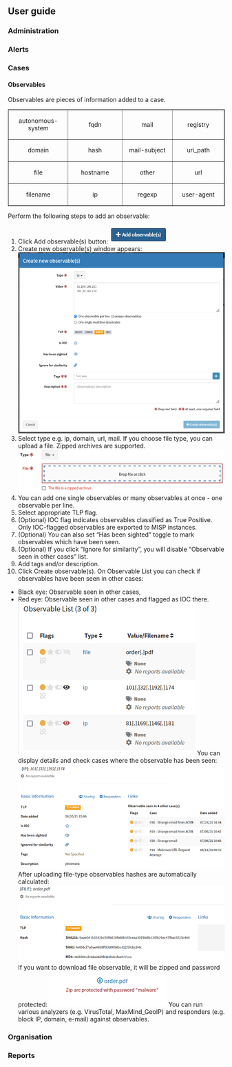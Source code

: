 ## User guide

### Administration

### Alerts

### Cases

#### Observables
Observables are pieces of information added to a case. 

<table style="border-color: #00000;" border="1">
<tbody>
<tr style="height: 33px;">
<td style="height: 33px; text-align: center;" width="154">
<p>autonomous-system</p>
</td>
<td style="height: 33px; text-align: center;" width="154">
<p>fqdn</p>
</td>
<td style="height: 33px; text-align: center;" width="154">
<p>mail</p>
</td>
<td style="height: 33px; text-align: center;" width="154">
<p>registry</p>
</td>
</tr>
<tr style="height: 33px;">
<td style="height: 33px; text-align: center;" width="154">
<p>domain</p>
</td>
<td style="height: 33px; text-align: center;" width="154">
<p>hash</p>
</td>
<td style="height: 33px; text-align: center;" width="154">
<p>mail-subject</p>
</td>
<td style="height: 33px; text-align: center;" width="154">
<p>uri_path</p>
</td>
</tr>
<tr style="height: 33px;">
<td style="height: 33px; text-align: center;" width="154">
<p>file</p>
</td>
<td style="height: 33px; text-align: center;" width="154">
<p>hostname</p>
</td>
<td style="height: 33px; text-align: center;" width="154">
<p>other</p>
</td>
<td style="height: 33px; text-align: center;" width="154">
<p>url</p>
</td>
</tr>
<tr style="height: 33.5px;">
<td style="height: 33.5px; text-align: center;" width="154">
<p>filename</p>
</td>
<td style="height: 33.5px; text-align: center;" width="154">
<p>ip</p>
</td>
<td style="height: 33.5px; text-align: center;" width="154">
<p>regexp</p>
</td>
<td style="height: 33.5px; text-align: center;" width="154">
<p>user-agent</p>
</td>
</tr>
</tbody>
</table>

Perform the following steps to add an observable:

1.	Click Add observable(s) button:
![](/media/05-0-0-add-ovservable.png)
2.	Create new observable(s) window appears:
![](/media/05-0-5-create-new-observable.png)
3.	Select type e.g. ip, domain, url, mail.
If you choose file type, you can upload a file. Zipped archives are supported.
![](/media/05-0-1-drop-observable-file.png)
4.	You can add one single observables or many observables at once - one observable per line.
5.	Select appropriate TLP flag.
6.	(Optional) IOC flag indicates observables classified as True Positive. Only IOC-flagged observables are exported to MISP instances.
7.	(Optional) You can also set  “Has been sighted” toggle to mark observables which have been seen.
8.	(Optional) If you click “Ignore for similarity”, you will disable “Observable seen in other cases” list.
9.	Add tags and/or description.
10.	Click Create observable(s).
On Observable List you can check if observables have been seen in other cases:
-	Black eye: Observable seen in other cases,
-	Red eye: Observable seen in other cases and flagged as IOC there.
![](/media/05-0-2-observable-list.png)
You can display details and check cases where the observable has been seen:
![](/media/05-0-4-observable-details.png)
After uploading file-type observables hashes are automatically calculated:
![](/media/05-0-6-obervable-file-details.png)
If you want to download file observable, it will be zipped and password protected:
![](/media/05-0-3-observable-protected-file.png)
You can run various analyzers (e.g. VirusTotal, MaxMind_GeoIP) and responders (e.g. block IP, domain, e-mail) against observables.

### Organisation

### Reports
